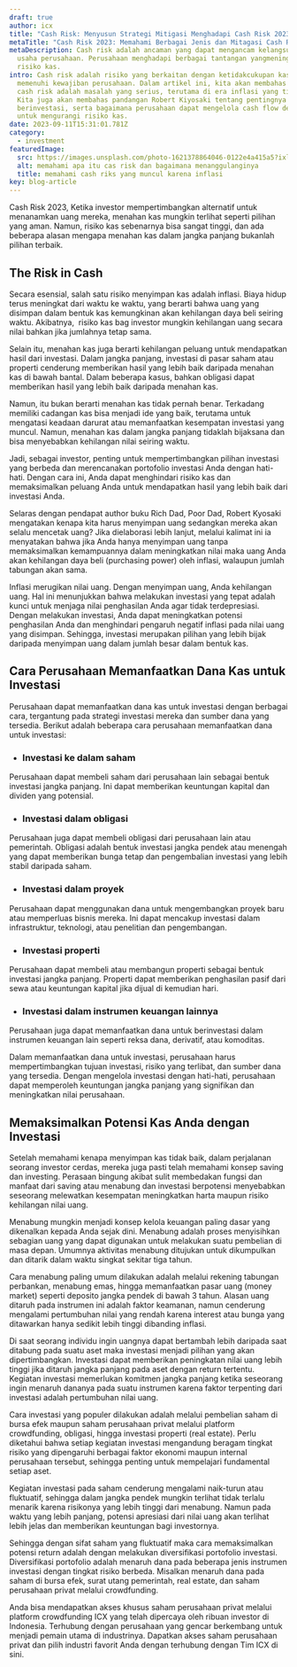 ```yaml
---
draft: true
author: icx
title: "Cash Risk: Menyusun Strategi Mitigasi Menghadapi Cash Risk 2023"
metaTitle: "Cash Risk 2023: Memahami Berbagai Jenis dan Mitagasi Cash Risk "
metaDescription: Cash risk adalah ancaman yang dapat mengancam kelangsungan
  usaha perusahaan. Perusahaan menghadapi berbagai tantangan yangmeningkatkan
  risiko kas.
intro: Cash risk adalah risiko yang berkaitan dengan ketidakcukupan kas untuk
  memenuhi kewajiban perusahaan. Dalam artikel ini, kita akan membahas mengapa
  cash risk adalah masalah yang serius, terutama di era inflasi yang tinggi.
  Kita juga akan membahas pandangan Robert Kiyosaki tentang pentingnya
  berinvestasi, serta bagaimana perusahaan dapat mengelola cash flow dengan baik
  untuk mengurangi risiko kas.
date: 2023-09-11T15:31:01.781Z
category:
  - investment
featuredImage:
  src: https://images.unsplash.com/photo-1621378864046-0122e4a415a5?ixlib=rb-4.0.3&ixid=M3wxMjA3fDB8MHxwaG90by1wYWdlfHx8fGVufDB8fHx8fA%3D%3D&auto=format&fit=crop&w=870&q=80
  alt: memahami apa itu cas risk dan bagaimana menanggulanginya
  title: memahami cash riks yang muncul karena inflasi
key: blog-article
---
```

Cash Risk 2023, Ketika investor mempertimbangkan alternatif untuk menanamkan uang mereka, menahan kas mungkin terlihat seperti pilihan yang aman. Namun, risiko kas sebenarnya bisa sangat tinggi, dan ada beberapa alasan mengapa menahan kas dalam jangka panjang bukanlah pilihan terbaik. 

## The Risk in Cash

Secara esensial, salah satu risiko menyimpan kas adalah inflasi. Biaya hidup terus meningkat dari waktu ke waktu, yang berarti bahwa uang yang disimpan dalam bentuk kas kemungkinan akan kehilangan daya beli seiring waktu. Akibatnya,  risiko kas bag investor mungkin kehilangan uang secara nilai bahkan jika jumlahnya tetap sama.

Selain itu, menahan kas juga berarti kehilangan peluang untuk mendapatkan hasil dari investasi. Dalam jangka panjang, investasi di pasar saham atau properti cenderung memberikan hasil yang lebih baik daripada menahan kas di bawah bantal. Dalam beberapa kasus, bahkan obligasi dapat memberikan hasil yang lebih baik daripada menahan kas.

Namun, itu bukan berarti menahan kas tidak pernah benar. Terkadang memiliki cadangan kas bisa menjadi ide yang baik, terutama untuk mengatasi keadaan darurat atau memanfaatkan kesempatan investasi yang muncul. Namun, menahan kas dalam jangka panjang tidaklah bijaksana dan bisa menyebabkan kehilangan nilai seiring waktu.

Jadi, sebagai investor, penting untuk mempertimbangkan pilihan investasi yang berbeda dan merencanakan portofolio investasi Anda dengan hati-hati. Dengan cara ini, Anda dapat menghindari risiko kas dan memaksimalkan peluang Anda untuk mendapatkan hasil yang lebih baik dari investasi Anda.

Selaras dengan pendapat author buku Rich Dad, Poor Dad, Robert Kyosaki mengatakan kenapa kita harus menyimpan uang sedangkan mereka akan selalu mencetak uang? Jika dielaborasi lebih lanjut, melalui kalimat ini ia menyatakan bahwa jika Anda hanya menyimpan uang tanpa memaksimalkan kemampuannya dalam meningkatkan nilai maka uang Anda akan kehilangan daya beli (purchasing power) oleh inflasi, walaupun jumlah tabungan akan sama.

Inflasi merugikan nilai uang. Dengan menyimpan uang, Anda kehilangan uang. Hal ini menunjukkan bahwa melakukan investasi yang tepat adalah kunci untuk menjaga nilai penghasilan Anda agar tidak terdepresiasi. Dengan melakukan investasi, Anda dapat meningkatkan potensi penghasilan Anda dan menghindari pengaruh negatif inflasi pada nilai uang yang disimpan. Sehingga, investasi merupakan pilihan yang lebih bijak daripada menyimpan uang dalam jumlah besar dalam bentuk kas.

## Cara Perusahaan Memanfaatkan Dana Kas untuk Investasi

Perusahaan dapat memanfaatkan dana kas untuk investasi dengan berbagai cara, tergantung pada strategi investasi mereka dan sumber dana yang tersedia. Berikut adalah beberapa cara perusahaan memanfaatkan dana untuk investasi:

* ### Investasi ke dalam saham

Perusahaan dapat membeli saham dari perusahaan lain sebagai bentuk investasi jangka panjang. Ini dapat memberikan keuntungan kapital dan dividen yang potensial.

* ### Investasi dalam obligasi

Perusahaan juga dapat membeli obligasi dari perusahaan lain atau pemerintah. Obligasi adalah bentuk investasi jangka pendek atau menengah yang dapat memberikan bunga tetap dan pengembalian investasi yang lebih stabil daripada saham.

* ### Investasi dalam proyek

Perusahaan dapat menggunakan dana untuk mengembangkan proyek baru atau memperluas bisnis mereka. Ini dapat mencakup investasi dalam infrastruktur, teknologi, atau penelitian dan pengembangan.

* ### Investasi properti

Perusahaan dapat membeli atau membangun properti sebagai bentuk investasi jangka panjang. Properti dapat memberikan penghasilan pasif dari sewa atau keuntungan kapital jika dijual di kemudian hari.

* ### Investasi dalam instrumen keuangan lainnya

Perusahaan juga dapat memanfaatkan dana untuk berinvestasi dalam instrumen keuangan lain seperti reksa dana, derivatif, atau komoditas.

Dalam memanfaatkan dana untuk investasi, perusahaan harus mempertimbangkan tujuan investasi, risiko yang terlibat, dan sumber dana yang tersedia. Dengan mengelola investasi dengan hati-hati, perusahaan dapat memperoleh keuntungan jangka panjang yang signifikan dan meningkatkan nilai perusahaan.

## Memaksimalkan Potensi Kas Anda dengan Investasi

Setelah memahami kenapa menyimpan kas tidak baik, dalam perjalanan seorang investor cerdas, mereka juga pasti telah memahami konsep saving dan investing. Perasaan bingung akibat sulit membedakan fungsi dan manfaat dari saving atau menabung dan investasi berpotensi menyebabkan seseorang melewatkan kesempatan meningkatkan harta maupun risiko kehilangan nilai uang. 

Menabung mungkin menjadi konsep kelola keuangan paling dasar yang dikenalkan kepada Anda sejak dini. Menabung adalah proses menyisihkan sebagian uang yang dapat digunakan untuk melakukan suatu pembelian di masa depan. Umumnya aktivitas menabung ditujukan untuk dikumpulkan dan ditarik dalam waktu singkat sekitar tiga tahun.

Cara menabung paling umum dilakukan adalah melalui rekening tabungan perbankan, menabung emas, hingga memanfaatkan pasar uang (money market) seperti deposito jangka pendek di bawah 3 tahun. Alasan uang ditaruh pada instrumen ini adalah faktor keamanan, namun cenderung mengalami pertumbuhan nilai yang rendah karena interest atau bunga yang ditawarkan hanya sedikit lebih tinggi dibanding inflasi. 

Di saat seorang individu ingin uangnya dapat bertambah lebih daripada saat ditabung pada suatu aset maka investasi menjadi pilihan yang akan dipertimbangkan. Investasi dapat memberikan peningkatan nilai uang lebih tinggi jika ditaruh jangka panjang pada aset dengan return tertentu. Kegiatan investasi memerlukan komitmen jangka panjang ketika seseorang ingin menaruh dananya pada suatu instrumen karena faktor terpenting dari investasi adalah pertumbuhan nilai uang. 

Cara investasi yang populer dilakukan adalah melalui pembelian saham di bursa efek maupun saham perusahaan privat melalui platform crowdfunding, obligasi, hingga investasi properti (real estate). Perlu diketahui bahwa setiap kegiatan investasi mengandung beragam tingkat risiko yang dipengaruhi berbagai faktor ekonomi maupun internal perusahaan tersebut, sehingga penting untuk mempelajari fundamental setiap aset. 

Kegiatan investasi pada saham cenderung mengalami naik-turun atau fluktuatif, sehingga dalam jangka pendek mungkin terlihat tidak terlalu menarik karena risikonya yang lebih tinggi dari menabung. Namun pada waktu yang lebih panjang, potensi apresiasi dari nilai uang akan terlihat lebih jelas dan memberikan keuntungan bagi investornya. 

Sehingga dengan sifat saham yang fluktuatif maka cara memaksimalkan potensi return adalah dengan melakukan diversifikasi portofolio investasi. Diversifikasi portofolio adalah menaruh dana pada beberapa jenis instrumen investasi dengan tingkat risiko berbeda. Misalkan menaruh dana pada saham di bursa efek, surat utang pemerintah, real estate, dan saham perusahaan privat melalui crowdfunding.

Anda bisa mendapatkan akses khusus saham perusahaan privat melalui platform crowdfunding ICX yang telah dipercaya oleh ribuan investor di Indonesia. Terhubung dengan perusahaan yang gencar berkembang untuk menjadi pemain utama di industrinya. Dapatkan akses saham perusahaan privat dan pilih industri favorit Anda dengan terhubung dengan Tim ICX di sini.